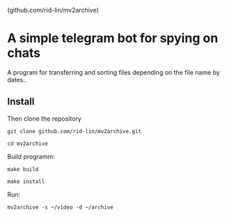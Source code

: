 (github.com/rid-lin/mv2archive)

# A simple telegram bot for spying on chats

A program for transferring and sorting files depending on the file name by dates..

## Install

Then clone the repository

`git clone github.com/rid-lin/mv2archive.git`

`cd mv2archive`

Build programm:

`make build`

`make install`

Run:

`mv2archive -s ~/video -d ~/archive`
